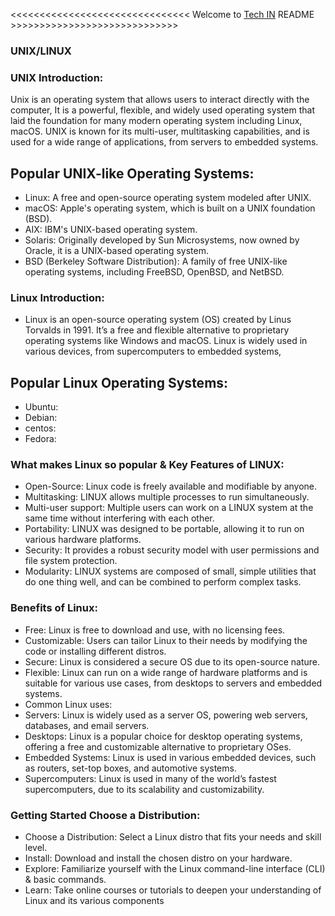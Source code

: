<<<<<<<<<<<<<<<<<<<<<<<<<<<<<<< Welcome to [Tech IN](https://youtu.be/Hv9drLn9URI) README >>>>>>>>>>>>>>>>>>>>>>>>>>>>>                                       
### UNIX/LINUX ###

### UNIX Introduction:
Unix is an operating system that allows users to interact directly with the computer, It is a powerful, flexible, and widely used operating system that laid the foundation for many modern operating system including Linux, macOS. UNIX is known for its multi-user, multitasking capabilities, and is used for a wide range of applications, from servers to embedded systems.

## Popular UNIX-like Operating Systems:
- Linux: A free and open-source operating system modeled after UNIX.
- macOS: Apple's operating system, which is built on a UNIX foundation (BSD).
- AIX: IBM's UNIX-based operating system.
- Solaris: Originally developed by Sun Microsystems, now owned by Oracle, it is a UNIX-based operating system.
- BSD (Berkeley Software Distribution): A family of free UNIX-like operating systems, including FreeBSD, OpenBSD, and NetBSD.

### Linux Introduction:
- Linux is an open-source operating system (OS) created by Linus Torvalds in 1991. It’s a free and flexible alternative to proprietary operating systems like Windows and macOS. Linux is widely used in various devices, from supercomputers to embedded systems,

## Popular Linux Operating Systems:
- Ubuntu:
- Debian:
- centos:
- Fedora:

### What makes Linux so popular & Key Features of LINUX:

- Open-Source: Linux code is freely available and modifiable by anyone.
- Multitasking: LINUX allows multiple processes to run simultaneously.
- Multi-user support: Multiple users can work on a LINUX system at the same time without interfering with each other.
- Portability: LINUX was designed to be portable, allowing it to run on various hardware platforms.
- Security: It provides a robust security model with user permissions and file system protection.
- Modularity: LINUX systems are composed of small, simple utilities that do one thing well, and can be combined to perform complex tasks.

### Benefits of Linux:

- Free: Linux is free to download and use, with no licensing fees.
- Customizable: Users can tailor Linux to their needs by modifying the code or installing different distros.
- Secure: Linux is considered a secure OS due to its open-source nature.
- Flexible: Linux can run on a wide range of hardware platforms and is suitable for various use cases, from desktops to servers and embedded systems.
- Common Linux uses:
- Servers: Linux is widely used as a server OS, powering web servers, databases, and email servers.
- Desktops: Linux is a popular choice for desktop operating systems, offering a free and customizable alternative to proprietary OSes.
- Embedded Systems: Linux is used in various embedded devices, such as routers, set-top boxes, and automotive systems.
- Supercomputers: Linux is used in many of the world’s fastest supercomputers, due to its scalability and customizability.

### Getting Started Choose a Distribution:
- Choose a Distribution: Select a Linux distro that fits your needs and skill level.
- Install: Download and install the chosen distro on your hardware.
- Explore: Familiarize yourself with the Linux command-line interface (CLI) & basic commands.
- Learn: Take online courses or tutorials to deepen your understanding of Linux and its various components
